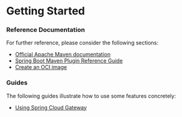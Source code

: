 # Getting Started

### Reference Documentation
For further reference, please consider the following sections:

* [Official Apache Maven documentation](https://maven.apache.org/guides/index.html)
* [Spring Boot Maven Plugin Reference Guide](https://docs.spring.io/spring-boot/docs/2.3.7.RELEASE/maven-plugin/reference/html/)
* [Create an OCI image](https://docs.spring.io/spring-boot/docs/2.3.7.RELEASE/maven-plugin/reference/html/#build-image)

### Guides
The following guides illustrate how to use some features concretely:

* [Using Spring Cloud Gateway](https://github.com/spring-cloud-samples/spring-cloud-gateway-sample)


